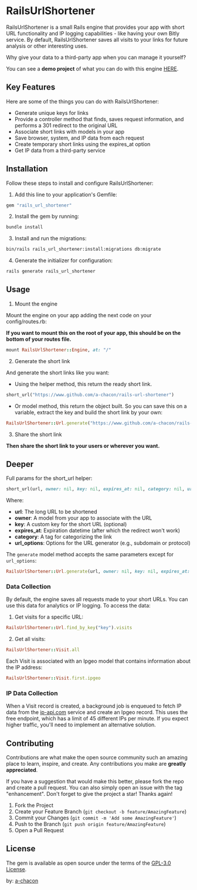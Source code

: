 # RailsUrlShortener

RailsUrlShortener is a small Rails engine that provides your app with short URL functionality and IP logging capabilities - like having your own Bitly service. By default, RailsUrlShortener saves all visits to your links for future analysis or other interesting uses.

Why give your data to a third-party app when you can manage it yourself?

You can see a **demo project** of what you can do with this engine [HERE](https://paso.fly.dev/).

## Key Features

Here are some of the things you can do with RailsUrlShortener:

* Generate unique keys for links
* Provide a controller method that finds, saves request information, and performs a 301 redirect to the original URL
* Associate short links with models in your app
* Save browser, system, and IP data from each request
* Create temporary short links using the expires_at option
* Get IP data from a third-party service

## Installation

Follow these steps to install and configure RailsUrlShortener:

1. Add this line to your application's Gemfile:

```ruby
gem "rails_url_shortener"
```

2. Install the gem by running:

```bash
bundle install
```

3. Install and run the migrations:

```bash
bin/rails rails_url_shortener:install:migrations db:migrate
```

4. Generate the initializer for configuration:

```bash
rails generate rails_url_shortener
```

## Usage

1. Mount the engine

Mount the engine on your app adding the next code on your config/routes.rb:

**If you want to mount this on the root of your app, this should be on the bottom of your routes file.**

```ruby
mount RailsUrlShortener::Engine, at: "/"

```

2. Generate the short link

And generate the short links like you want:

* Using the helper method, this return the ready short link.

```ruby
short_url("https://www.github.com/a-chacon/rails-url-shortener")
```

* Or model method, this return the object built. So you can save this on a variable, extract the key and build the short link by your own:

```ruby
RailsUrlShortener::Url.generate("https://www.github.com/a-chacon/rails-url-shortener")
```

3. Share the short link

**Then share the short link to your users or wherever you want.**

## Deeper

Full params for the short_url helper:

```ruby
short_url(url, owner: nil, key: nil, expires_at: nil, category: nil, url_options: {})
```

Where:

* **url**: The long URL to be shortened
* **owner**: A model from your app to associate with the URL
* **key**: A custom key for the short URL (optional)
* **expires_at**: Expiration datetime (after which the redirect won't work)
* **category**: A tag for categorizing the link
* **url_options**: Options for the URL generator (e.g., subdomain or protocol)

The `generate` model method accepts the same parameters except for `url_options`:

```ruby
RailsUrlShortener::Url.generate(url, owner: nil, key: nil, expires_at: nil, category: nil)
```

### Data Collection

By default, the engine saves all requests made to your short URLs. You can use this data for analytics or IP logging. To access the data:

1. Get visits for a specific URL:

```ruby
RailsUrlShortener::Url.find_by_key("key").visits
```

2. Get all visits:

```ruby
RailsUrlShortener::Visit.all
```

Each Visit is associated with an Ipgeo model that contains information about the IP address:

```ruby
RailsUrlShortener::Visit.first.ipgeo
```

### IP Data Collection

When a Visit record is created, a background job is enqueued to fetch IP data from the [ip-api.com](https://ip-api.com/) service and create an Ipgeo record. This uses the free endpoint, which has a limit of 45 different IPs per minute. If you expect higher traffic, you'll need to implement an alternative solution.

## Contributing

Contributions are what make the open source community such an amazing place to learn, inspire, and create. Any contributions you make are **greatly appreciated**.

If you have a suggestion that would make this better, please fork the repo and create a pull request. You can also simply open an issue with the tag "enhancement".
Don't forget to give the project a star! Thanks again!

1. Fork the Project
2. Create your Feature Branch (`git checkout -b feature/AmazingFeature`)
3. Commit your Changes (`git commit -m 'Add some AmazingFeature'`)
4. Push to the Branch (`git push origin feature/AmazingFeature`)
5. Open a Pull Request

## License

The gem is available as open source under the terms of the [GPL-3.0 License](https://www.github.com/a-chacon/rails-url-shortener/blob/main/LICENSE).

by: [a-chacon](https://a-chacon.com)
